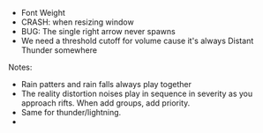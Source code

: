 * Font Weight
* CRASH: when resizing window
* BUG: The single right arrow never spawns
* We need a threshold cutoff for volume cause it's always Distant Thunder somewhere

Notes:
* Rain patters and rain falls always play together
* The reality distortion noises play in sequence in severity as you approach rifts. When add groups, add priority.
* Same for thunder/lightning.
* 